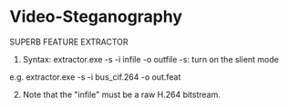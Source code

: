# Video-Steganography
SUPERB FEATURE EXTRACTOR
1. Syntax: extractor.exe -s -i infile -o outfile
	-s: turn on the slient mode

e.g. extractor.exe -s -i bus_cif.264 -o out.feat

2. Note that the "infile" must be a raw H.264 bitstream.

